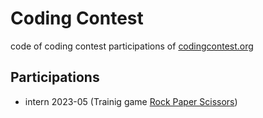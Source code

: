 # Coding Contest

code of coding contest participations of [codingcontest.org](https://register.codingcontest.org/)

## Participations
- intern 2023-05 (Trainig game [Rock Paper Scissors](https://catcoder.codingcontest.org/training/6142/overview))
